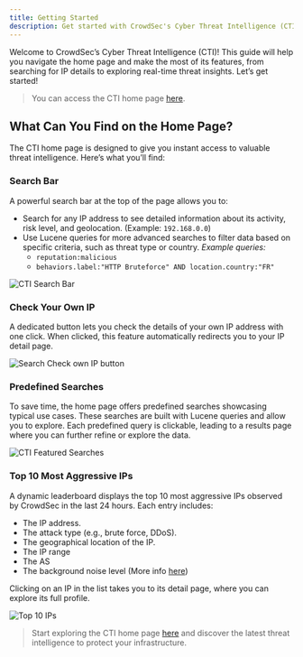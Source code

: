 ```yaml
---
title: Getting Started
description: Get started with CrowdSec's Cyber Threat Intelligence (CTI) platform.
---
```


Welcome to CrowdSec’s Cyber Threat Intelligence (CTI)! This guide will help you navigate the home page and make the most of its features, from searching for IP details to exploring real-time threat insights. Let’s get started!

> You can access the CTI home page [here](https://app.crowdsec.net/cti).

## What Can You Find on the Home Page?

The CTI home page is designed to give you instant access to valuable threat intelligence. Here’s what you’ll find:

### Search Bar

A powerful search bar at the top of the page allows you to:

-   Search for any IP address to see detailed information about its activity, risk level, and geolocation. (Example: `192.168.0.0`)
-   Use Lucene queries for more advanced searches to filter data based on specific criteria, such as threat type or country. _Example queries:_
    -   `reputation:malicious`
    -   `behaviors.label:"HTTP Bruteforce" AND location.country:"FR"`

![CTI Search Bar](/img/console/cti/searchbar.png)

### Check Your Own IP

A dedicated button lets you check the details of your own IP address with one click.
When clicked, this feature automatically redirects you to your IP detail page.

![Search Check own IP button](/img/console/cti/searchbar_check_ip_button.png)

### Predefined Searches

To save time, the home page offers predefined searches showcasing typical use cases. These searches are built with Lucene queries and allow you to explore. Each predefined query is clickable, leading to a results page where you can further refine or explore the data.

![CTI Featured Searches](/img/console/cti/featured_searches.png)

### Top 10 Most Aggressive IPs

A dynamic leaderboard displays the top 10 most aggressive IPs observed by CrowdSec in the last 24 hours. Each entry includes:

-   The IP address.
-   The attack type (e.g., brute force, DDoS).
-   The geographical location of the IP.
-   The IP range
-   The AS
-   The background noise level (More info [here](https://doc.crowdsec.net/u/console/alerts/background_noise))

Clicking on an IP in the list takes you to its detail page, where you can explore its full profile.

![Top 10 IPs](/img/console/cti/top_ten_ips.png)

> Start exploring the CTI home page [here](https://app.crowdsec.net/cti) and discover the latest threat intelligence to protect your infrastructure.
